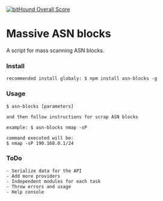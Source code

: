 [![bitHound Overall Score](https://www.bithound.io/github/carloscarvallo/massive-asn-blocks/badges/score.svg)](https://www.bithound.io/github/carloscarvallo/massive-asn-blocks)

# Massive ASN blocks
A script for mass scanning ASN blocks.

### Install
```
recommended install globaly: $ npm install asn-blocks -g
```

### Usage
```
$ asn-blocks [parameters]

and then follow instructions for scrap ASN blocks

example: $ asn-blocks nmap -sP

```


```
command executed will be:
$ nmap -sP 190.168.0.1/24
```
### ToDo

```
- Serialize data for the API
- Add more providers
- Independent modules for each task
- Throw errors and usage
- Help console
```
